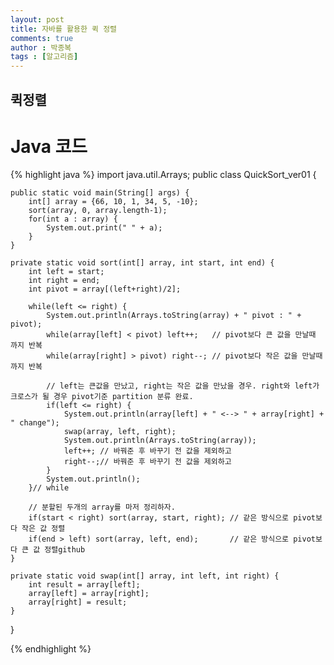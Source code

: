 ```yaml
---
layout: post
title: 자바를 활용한 퀵 정렬
comments: true
author : 박종복
tags : [알고리즘]
---
```


## 퀵정렬

# Java 코드
{% highlight java %}
import java.util.Arrays;
public class QuickSort_ver01 {

	public static void main(String[] args) {
		int[] array = {66, 10, 1, 34, 5, -10};
		sort(array, 0, array.length-1);
		for(int a : array) {
			System.out.print(" " + a);
		}
	}

	private static void sort(int[] array, int start, int end) {
		int left = start;
		int right = end;
		int pivot = array[(left+right)/2];
		
		while(left <= right) {
			System.out.println(Arrays.toString(array) + " pivot : " + pivot);
			while(array[left] < pivot) left++;   // pivot보다 큰 값을 만날때 까지 반복
			while(array[right] > pivot) right--; // pivot보다 작은 값을 만날때 까지 반복
			
			// left는 큰값을 만났고, right는 작은 값을 만났을 경우. right와 left가 크로스가 될 경우 pivot기준 partition 분류 완료.
			if(left <= right) { 
				System.out.println(array[left] + " <--> " + array[right] + " change");
				swap(array, left, right);
				System.out.println(Arrays.toString(array));
				left++; // 바꿔준 후 바꾸기 전 값을 제외하고 
				right--;// 바꿔준 후 바꾸기 전 값을 제외하고
			}
			System.out.println();
		}// while
		
		// 분할된 두개의 array를 마저 정리하자.
		if(start < right) sort(array, start, right); // 같은 방식으로 pivot보다 작은 값 정렬
		if(end > left) sort(array, left, end);	     // 같은 방식으로 pivot보다 큰 값 정렬github
	}

	private static void swap(int[] array, int left, int right) {
		int result = array[left];
		array[left] = array[right];
		array[right] = result;
	}

}

{% endhighlight %}
